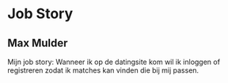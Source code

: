 # Job Story
## Max Mulder

Mijn job story:
Wanneer ik op de datingsite kom wil ik inloggen of registreren zodat ik matches kan vinden die bij mij passen.
